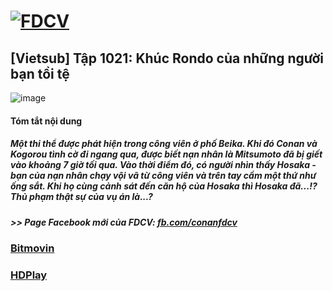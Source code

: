 # [![FDCV](https://user-images.githubusercontent.com/75318518/142803511-f5c20d56-47eb-4f2a-b63f-6b9b169c295b.png)](https://admin1509.github.io/fdcvteam.blogspot.com/)
## [Vietsub] Tập 1021: Khúc Rondo của những người bạn tồi tệ
![image](https://user-images.githubusercontent.com/75318518/143728300-0c24e5b0-af46-4766-a8d2-1a412c2ad945.jpg)

#### Tóm tắt nội dung
##### Một thi thể được phát hiện trong công viên ở phố Beika. Khi đó Conan và Kogorou tình cờ đi ngang qua, được biết nạn nhân là Mitsumoto đã bị giết vào khoảng 7 giờ tối qua. Vào thời điểm đó, có người nhìn thấy Hosaka - bạn của nạn nhân chạy vội vã từ công viên và trên tay cầm một thứ như ống sắt. Khi họ cùng cảnh sát đến căn hộ của Hosaka thì Hosaka đã...!? Thủ phạm thật sự của vụ án là...?
##### >> Page Facebook mới của FDCV: [fb.com/conanfdcv](https://fb.com/conanfdcv)
### [Bitmovin](https://bitmovin.com/demos/stream-test?format=hls&manifest=https://raw.githubusercontent.com/admin1509/admin1509/main/proxy-35.sg1.dailymotion.com/sec(jXl_r_CZ7rKteLo7P67RkEXW-TN59qd79byodyTXA0oNbKavgCe_39NTrPGOr9stj4dlJTSnps0886yS2j6jt2KUWEy0l_-RZIz_aYrwI8E)/video/696/645/491546696_mp4_h264_aac_hd.m3u8#cell=sg1)
### [HDPlay](https://hdplay.se/?HLSP2P=https://raw.githubusercontent.com/admin1509/admin1509/main/proxy-35.sg1.dailymotion.com/sec(jXl_r_CZ7rKteLo7P67RkEXW-TN59qd79byodyTXA0oNbKavgCe_39NTrPGOr9stj4dlJTSnps0886yS2j6jt2KUWEy0l_-RZIz_aYrwI8E)/video/696/645/491546696_mp4_h264_aac_hd.m3u8#cell=sg1)

